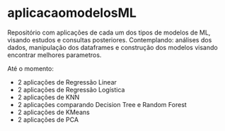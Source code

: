 # aplicacaomodelosML

Repositório com aplicações de cada um dos tipos de modelos de ML, visando estudos e consultas posteriores.
Contemplando: análises dos dados, manipulação dos dataframes e construção dos modelos visando encontrar melhores parametros.

Até o momento:
- 2 aplicações de Regressão Linear
- 2 aplicações de Regressão Logística
- 2 aplicações de KNN
- 2 aplicações comparando Decision Tree e Random Forest
- 2 aplicações de KMeans
- 2 aplicações de PCA
